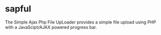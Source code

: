 sapful
======

The Simple Ajax Php File UpLoader provides a simple file upload using PHP with a JavaScipt/AJAX powered progress bar.
